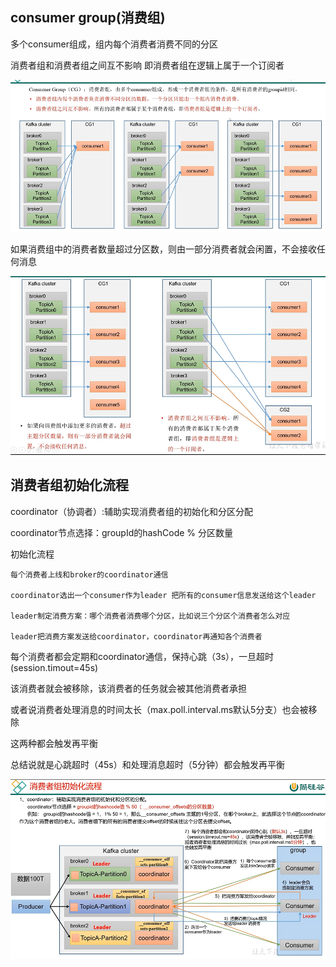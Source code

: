 consumer group(消费组)
---

多个consumer组成，组内每个消费者消费不同的分区

消费者组和消费者组之间互不影响 即消费者组在逻辑上属于一个订阅者

![img_78.png](img_78.png)

如果消费组中的消费者数量超过分区数，则由一部分消费者就会闲置，不会接收任何消息

![img_79.png](img_79.png)

消费者组初始化流程
---

coordinator（协调者）:辅助实现消费者组的初始化和分区分配

coordinator节点选择：groupId的hashCode % 分区数量

初始化流程

    每个消费者上线和broker的coordinator通信

    coordinator选出一个consumer作为leader 把所有的consumer信息发送给这个leader

    leader制定消费方案：哪个消费者消费哪个分区，比如说三个分区个消费者怎么对应

    leader把消费方案发送给coordinator，coordinator再通知各个消费者

每个消费者都会定期和coordinator通信，保持心跳（3s），一旦超时(session.timout=45s)

该消费者就会被移除，该消费者的任务就会被其他消费者承担

或者说消费者处理消息的时间太长（max.poll.interval.ms默认5分支）也会被移除

这两种都会触发再平衡

总结说就是心跳超时（45s）和处理消息超时（5分钟）都会触发再平衡

![img_80.png](img_80.png)